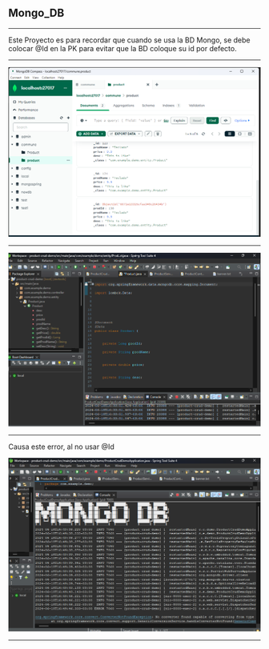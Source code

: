 ## Mongo_DB
___
Este Proyecto es para recordar que cuando se usa la BD Mongo, se debe colocar @Id en la PK para evitar que la BD coloque su id por defecto.
___
![alt text](imagen_1.png)
___
![alt text](imagen_2.png)
___

Causa este error, al no usar @Id  

![alt text](imagen_3.png)
___
